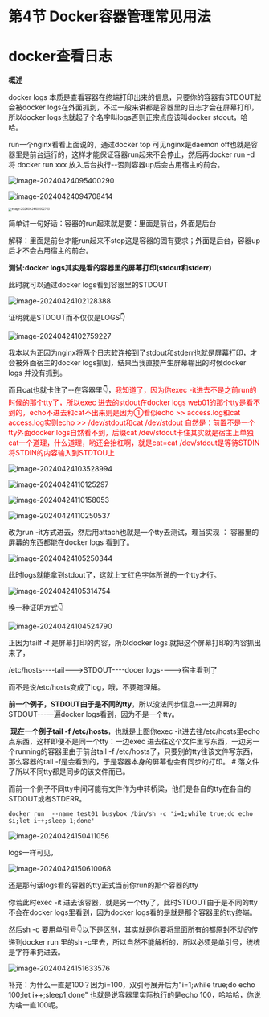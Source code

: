 # 第4节 Docker容器管理常见用法



# docker查看日志



**概述**

docker logs 本质是查看容器在终端打印出来的信息，只要你的容器有STDOUT就会被docker logs在外面抓到，不过一般来讲都是容器里的日志才会在屏幕打印，所以docker logs也就起了个名字叫logs否则正宗点应该叫docker stdout，哈哈。



run一个nginx看看上面说的，通过docker top 可见nginx是daemon off也就是容器里是前台运行的，这样才能保证容器run起来不会停止，然后再docker run -d 将 docker run xxx 放入后台执行--否则容器up后会占用宿主的前台。

![image-20240424095400290](4-Docker容器管理常见用法.assets/image-20240424095400290.png)



![image-20240424094708414](4-Docker容器管理常见用法.assets/image-20240424094708414.png)

<img src="4-Docker容器管理常见用法.assets/image-20240424100502765.png" alt="image-20240424100502765" style="zoom:40%;" />



简单讲一句好话：容器的run起来就是要：里面是前台，外面是后台

解释：里面是前台才能run起来不stop这是容器的固有要求；外面是后台，容器up后才不会占用宿主的前台。





**测试:docker logs其实是看的容器里的屏幕打印(stdout和stderr)**

此时就可以通过docker logs看到容器里的STDOUT

![image-20240424102128388](4-Docker容器管理常见用法.assets/image-20240424102128388.png)

证明就是STDOUT而不仅仅是LOGS👇

![image-20240424102759227](4-Docker容器管理常见用法.assets/image-20240424102759227.png)

我本以为正因为nginx将两个日志软连接到了stdout和stderr也就是屏幕打印，才会被外面宿主的docker logs抓到，结果当我直接产生屏幕输出的时候docker logs 并没有抓到。

而且cat也就卡住了--在容器里👇，<font color=red>我知道了，因为你exec -it进去不是之前run的时候的那个tty了，所以exec 进去的stdout在docker logs web01的那个tty是看不到的，echo不进去和cat不出来则是因为①看似echo >> access.log和cat access.log实则echo >> /dev/stdout和cat /dev/stdout 自然是：前置不是一个tty外面docker logs自然看不到，后缀cat /dev/stdout卡住其实就是宿主上单独cat一个道理，什么道理，哟还会抬杠啊，就是cat=cat /dev/stdout是等待STDIN将STDIN的内容输入到STDTOU上</font>

![image-20240424103528994](4-Docker容器管理常见用法.assets/image-20240424103528994.png)

![image-20240424110125297](4-Docker容器管理常见用法.assets/image-20240424110125297.png)

![image-20240424110158053](4-Docker容器管理常见用法.assets/image-20240424110158053.png)



![image-20240424110250537](4-Docker容器管理常见用法.assets/image-20240424110250537.png)



改为run -it方式进去，然后用attach也就是一个tty去测试，理当实现 ： 容器里的屏幕的东西都能在docker logs 看到了。

![image-20240424105250344](4-Docker容器管理常见用法.assets/image-20240424105250344.png)

此时logs就能拿到stdout了，这就上文红色字体所说的一个tty才行。

![image-20240424105314754](4-Docker容器管理常见用法.assets/image-20240424105314754.png)





换一种证明方式👇

![image-20240424104524790](4-Docker容器管理常见用法.assets/image-20240424104524790.png)

正因为tailf -f 是屏幕打印的内容，所以docker logs 就把这个屏幕打印的内容抓出来了，

/etc/hosts----tail--->STDOUT----docer logs---->宿主看到了

而不是说/etc/hosts变成了log，哦，不要瞎理解。



​		**前一个例子，STDOUT由于是不同的tty**，所以没法同步信息--一边屏幕的STDOUT---一遍docker logs看到，因为不是一个tty。

​		**现在一个例子tail -f /etc/hosts**，也就是上图你exec -it进去往/etc/hosts里echo点东西，这样即便不是同一个tty：一边exec 进去往这个文件里写东西，一边另一个running的容器里由于前台tail -f /etc/hosts了，只要别的tty往该文件写东西，那么容器的tail -f是会看到的，于是容器本身的屏幕也会有同步的打印。  # 落文件了所以不同tty都是同步的该文件而已。

​		而前一个例子不同tty中间可能有文件作为中转桥梁，他们是各自的tty在各自的STDOUT或者STDERR。



```shell
docker run  --name test01 busybox /bin/sh -c 'i=1;while true;do echo $i;let i++;sleep 1;done'
```

![image-20240424150411056](4-Docker容器管理常见用法.assets/image-20240424150411056.png)

logs一样可见，

![image-20240424150610068](4-Docker容器管理常见用法.assets/image-20240424150610068.png)

还是那句话logs看的容器的tty正式当前你run的那个容器的tty

你若此时exec -it 进去该容器，就是另一个tty了，此时STDOUT由于是不同的tty不会在docker logs里看到，因为docker logs看的是就是那个容器里的tty终端。



然后sh -c 要用单引号👇以下是区别，其实就是你要将里面所有的都原封不动的传递到docker run 里的sh -c里去，所以自然不能解析的，所以必须是单引号，统统是字符串扔进去。

![image-20240424151633576](4-Docker容器管理常见用法.assets/image-20240424151633576.png)

补充：为什么一直是100？因为i=100，双引号展开后为"i=1;while true;do echo 100;let i++;sleep1;done"  也就是说容器里实际执行的是echo 100，哈哈哈，你说为啥一直100呢。









